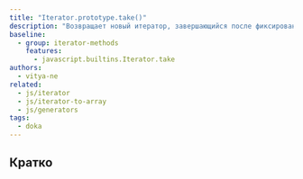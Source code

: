 ```yaml
---
title: "Iterator.prototype.take()"
description: "Возвращает новый итератор, завершающийся после фиксированного числа шагов"
baseline:
  - group: iterator-methods
    features:
      - javascript.builtins.Iterator.take
authors:
  - vitya-ne
related:
  - js/iterator
  - js/iterator-to-array
  - js/generators
tags:
  - doka
---
```


## Кратко